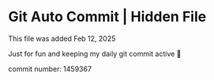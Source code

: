 # Git Auto Commit | Hidden File

This file was added Feb 12, 2025

Just for fun and keeping my daily git commit active 🤪

commit number: 1459367
